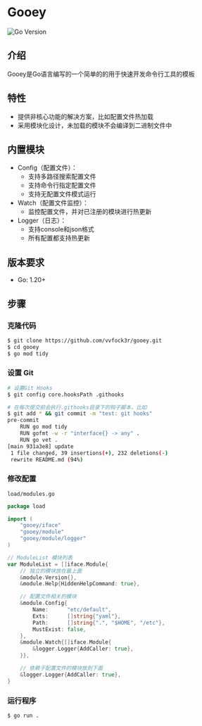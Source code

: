 # Gooey

![Go Version](https://img.shields.io/badge/Go-1.20-blue)

## 介绍

Gooey是Go语言编写的一个简单的的用于快速开发命令行工具的模板

## 特性

* 提供非核心功能的解决方案，比如配置文件热加载
* 采用模块化设计，未加载的模块不会编译到二进制文件中

## 内置模块

* Config（配置文件）：
  * 支持多路径搜索配置文件
  * 支持命令行指定配置文件
  * 支持无配置文件模式运行
* Watch（配置文件监控）：
  * 监控配置文件，并对已注册的模块进行热更新
* Logger（日志）：
  * 支持console和json格式
  * 所有配置都支持热更新

## 版本要求
* Go: 1.20+

## 步骤

### 克隆代码

```bash
$ git clone https://github.com/vvfock3r/gooey.git
$ cd gooey
$ go mod tidy
```

### 设置 Git

```bash
# 设置Git Hooks
$ git config core.hooksPath .githooks

# 在每次提交前会执行.githooks目录下的钩子脚本，比如
$ git add * && git commit -m "test: git hooks" 
pre-commit
    RUN go mod tidy
    RUN gofmt -w -r "interface{} -> any" .
    RUN go vet .
[main 931a3e8] update
 1 file changed, 39 insertions(+), 232 deletions(-)
 rewrite README.md (94%)
```

### 修改配置

`load/modules.go`

```go
package load

import (
	"gooey/iface"
	"gooey/module"
	"gooey/module/logger"
)

// ModuleList 模块列表
var ModuleList = []iface.Module{
	// 独立的模块放在最上面
	&module.Version{},
	&module.Help{HiddenHelpCommand: true},

	// 配置文件相关的模块
	&module.Config{
		Name:      "etc/default",
		Exts:      []string{"yaml"},
		Path:      []string{".", "$HOME", "/etc"},
		MustExist: false,
	},
	&module.Watch{[]iface.Module{
		&logger.Logger{AddCaller: true},
	}},

	// 依赖于配置文件的模块放到下面
	&logger.Logger{AddCaller: true},
}
```

### 运行程序

```bash
$ go run .
```

